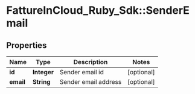 # FattureInCloud_Ruby_Sdk::SenderEmail

## Properties

| Name | Type | Description | Notes |
| ---- | ---- | ----------- | ----- |
| **id** | **Integer** | Sender email id | [optional] |
| **email** | **String** | Sender email address | [optional] |


